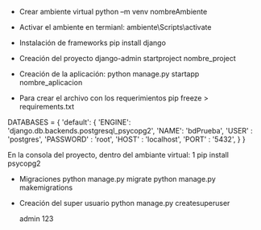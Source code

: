 -	Crear ambiente virtual
    python –m venv nombreAmbiente
-	Activar el ambiente en termianl:
    ambiente\Scripts\activate
-   Instalación de frameworks
	pip install django
-   Creación del proyecto
	django-admin startproject nombre_project 
-	Creación de la aplicación: 
	python manage.py startapp nombre_aplicacion

-   Para crear el archivo con los requerimientos 
    pip freeze > requirements.txt 



    
DATABASES = {
    'default': {
        'ENGINE': 'django.db.backends.postgresql_psycopg2',
        'NAME': 'bdPrueba',
        'USER' : 'postgres',
        'PASSWORD' : 'root',
        'HOST' : 'localhost',
        'PORT' : '5432',
    }
}

En la consola del proyecto, dentro del ambiante virtual:
		1	 	pip install psycopg2



-	Migraciones 
    python manage.py migrate
    python manage.py makemigrations 
-	Creación del super usuario 
	python manage.py createsuperuser

    admin
    123



